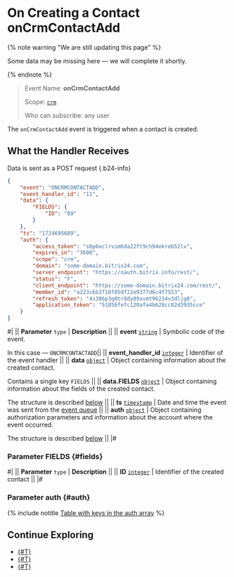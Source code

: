 # On Creating a Contact onCrmContactAdd

{% note warning "We are still updating this page" %}

Some data may be missing here — we will complete it shortly.

{% endnote %}

> Event Name: **onCrmContactAdd**
> 
> Scope: [`crm`](../../../scopes/permissions.md)
> 
> Who can subscribe: any user

The `onCrmContactAdd` event is triggered when a contact is created.


## What the Handler Receives

Data is sent as a POST request {.b24-info}

```json
{
    "event": "ONCRMCONTACTADD",
    "event_handler_id": "11",
    "data": {
        "FIELDS": {
            "ID": "89"
        }
    },
    "ts": "1724695689",
    "auth": {
        "access_token": "s6p6eclrvim6da22ft9ch94ekreb52lv",
        "expires_in": "3600",
        "scope": "crm",
        "domain": "some-domain.bitrix24.com",
        "server_endpoint": "https://oauth.bitrix.info/rest/",
        "status": "F",
        "client_endpoint": "https://some-domain.bitrix24.com/rest/",
        "member_id": "a223c6b3710f85df22e9377d6c4f7553",
        "refresh_token": "4s386p3q0tr8dy89xvmt96234v3dljg8",
        "application_token": "51856fefc120afa4b628cc82d3935cce"
    }
}
```

#|
|| **Parameter**
`type` | **Description** ||
|| **event**
[`string`](../../../data-types.md) | Symbolic code of the event.

In this case — `ONCRMCONTACTADD`||
|| **event_handler_id**
[`integer`](../../../data-types.md) | Identifier of the event handler ||
|| **data**
[`object`](../../../data-types.md) | Object containing information about the created contact.

Contains a single key `FIELDS` ||
|| **data.FIELDS**
[`object`](../../../data-types.md) | Object containing information about the fields of the created contact.

The structure is described [below](#fields) ||
|| **ts**
[`timestamp`](../../../data-types.md) | Date and time the event was sent from the [event queue](../../../events/index.md) ||
|| **auth**
[`object`](../../../data-types.md) | Object containing authorization parameters and information about the account where the event occurred.

The structure is described [below](#auth) ||
|#

### Parameter FIELDS {#fields}

#|
|| **Parameter**
`type` | **Description** ||
|| **ID**
[`integer`](../../../data-types.md) | Identifier of the created contact ||
|#

### Parameter auth {#auth}

{% include notitle [Table with keys in the auth array](../../../../_includes/auth-params-in-events.md) %}

## Continue Exploring

- [{#T}](../../../events/index.md)
- [{#T}](../../../events/event-bind.md)
- [{#T}](./index.md)